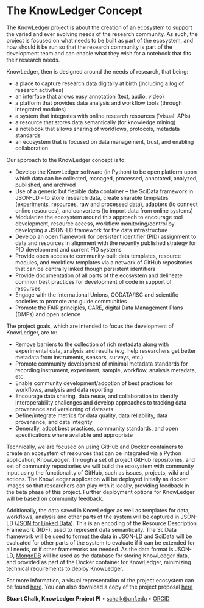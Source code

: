 # The KnowLedger Concept

The KnowLedger project is about the creation of an ecosystem to support the varied and ever evolving needs of the 
research community.  As such, the project is focused on what needs to be built as part of the ecosystem, and how should
it be run so that the research community is part of the development team and can enable what they wish for a notebook 
that fits their research needs.

KnowLedger, then is designed around the needs of research, that being:
- a place to capture research data digitally at birth (including a log of research activities)
- an interface that allows easy annotation (text, audio, video)
- a platform that provides data analysis and workflow tools (through integrated modules)
- a system that integrates with online research resources ('visual' APIs)
- a resource that stores data semantically (for knowledge mining)
- a notebook that allows sharing of workflows, protocols, metadata standards 
- an ecosystem that is focused on data management, trust, and enabling collaboration

Our approach to the KnowLedger concept is to:
- Develop the KnowLedger software (in Python) to be open platform upon which data can be collected, managed, processed, 
  annotated, analyzed, published, and archived
- Use of a generic but flexible data container – the SciData framework in JSON-LD – to store research data, create 
  sharable templates (experiments, resources, raw and processed data), adapters (to connect online resources),
  and converters (to import data from online systems)
- Modularize the ecosystem around this approach to encourage tool development, resource access, workflow monitoring/control 
  by developing a JSON-LD framework for the data infrastructure
- Develop an open framework for persistent identifier (PID) assignment to data and resources in alignment with the 
  recently published strategy for PID development and current PID systems
- Provide open access to community-built data templates, resource modules, and workflow templates via a network of 
  GitHub repositories that can be centrally linked though persistent identifiers
- Provide documentation of all parts of the ecosystem and delineate common best practices for development of code 
  in support of resources
- Engage with the International Unions, CODATA/ISC and scientific societies to promote and guide communities
- Promote the FAIR principles, CARE, digital Data Management Plans (DMPs) and open science

The project goals, which are intended to focus the development of KnowLedger, are to:
- Remove barriers to the collection of rich metadata along with experimental data, analysis and results 
  (e.g. help researchers get better metadata from instruments, sensors, surveys, etc.)
- Promote community development of minimal metadata standards for recording instrument, experiment, sample, 
  workflow, analysis metadata, etc.
- Enable community development/adoption of best practices for workflows, analysis and data reporting
- Encourage data sharing, data reuse, and collaboration to identify interoperability challenges and develop 
  approaches to tracking data provenance and versioning of datasets
- Define/integrate metrics for data quality, data reliability, data provenance, and data integrity
- Generally, adopt best practices, community standards, and open specifications where available and appropriate

Technically, we are focused on using GitHub and Docker containers to create an ecosystem of resources that can be 
integrated via a Python application, KnowLedger.  Through a set of project GitHub repositories, and set of community
repositories we will build the ecosystem with community input using the functionality of GitHub, such as issues, projects,
wiki and actions.  The KnowLedger application will be deployed initially as docker images so that researchers can play
with it locally, providing feedback in the beta phase of this project.  Further deployment options for KnowLedger will
be based on community feedback.

Additionally, the data saved in KnowLedger as well as templates for data, workflows, analysis and other parts of the system
will be captured in JSON-LD ([JSON for Linked Data](https://www.w3.org/TR/json-ld/)).  This is an encoding of the 
Resource Description Framework (RDF), used to represent data semantically.  The SciData framework will be used to 
format the data in JSON-LD and SciData will be evaluated for other parts of the system to evaluate if it can be extended
for all needs, or if other frameworks are needed.  As the data format is JSON-LD, [MongoDB](https://www.mongodb.com/) 
will be used as the database for storing KnowLedger data, and provided as part of the Docker container for KnowLedger, 
minimizing technical requirements to deploy KnowLedger.

For more information, a visual representation of the project ecosystem can be found [here](ecosystem.md).  You can also
download a copy of the project proposal [here](files/knowledger_proposal.pdf)

**Stuart Chalk, KnowLedger Project PI** &bullet; [schalk@unf.edu](mailto:schalk@unf.edu) &bullet; [ORCID](https://orcid.org/0000-0002-0703-7776)
